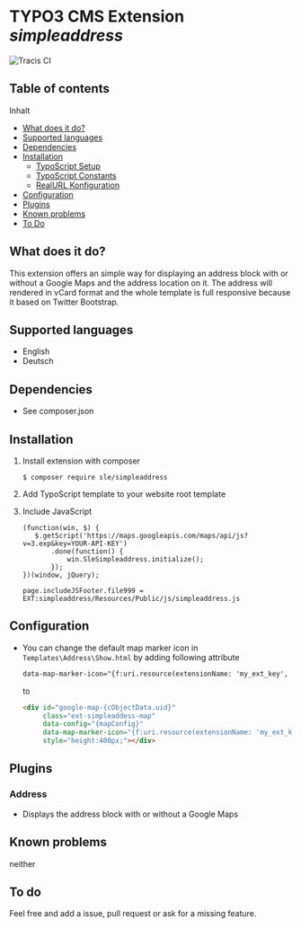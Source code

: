 TYPO3 CMS Extension *simpleaddress*
===================================

![[Tracis CI](https://img.shields.io/)](https://img.shields.io/travis/hirnsturm/typo3-ext-simpleaddress/master.svg)

## Table of contents
Inhalt
* [What does it do?](#what-does-it-do)
* [Supported languages](#supported-languages)
* [Dependencies](#dependencies)
* [Installation](#installation)
    * [TypoScript Setup](#TypoScript-Setup)
    * [TypoScript Constants](#TypoScript-Constants)
    * [RealURL Konfiguration](#RealURL)
* [Configuration](#configuration)
* [Plugins](#plugins)
* [Known problems](#known-problems)
* [To Do](#to-do)

## <a name="what-does-it-do"></a>What does it do?
This extension offers an simple way for displaying an address block with or without a Google Maps and the address location on it. The address will rendered in vCard format and the whole template is full responsive because it based on Twitter Bootstrap.

## <a name="supported-languages"></a>Supported languages
* English
* Deutsch

## <a name="dependencies"></a>Dependencies
* See composer.json

## <a name="installation"></a>Installation
1. Install extension with composer

    ```
    $ composer require sle/simpleaddress
    ```

2. Add TypoScript template to your website root template
3. Include JavaScript

    ```
    (function(win, $) {
       $.getScript('https://maps.googleapis.com/maps/api/js?v=3.exp&key=YOUR-API-KEY')
           .done(function() {
               win.SleSimpleaddress.initialize();
           });
    })(window, jQuery);
    ```

    ```
    page.includeJSFooter.file999 = EXT:simpleaddress/Resources/Public/js/simpleaddress.js
    ```

## <a name="configuration"></a>Configuration

* You can change the default map marker icon in `Templates\Address\Show.html` by adding following attribute

    ```html
    data-map-marker-icon="{f:uri.resource(extensionName: 'my_ext_key', path: 'Icons/my_marker_icon.png', absolute: 1)}"
    ```
    to

    ```html
    <div id="google-map-{cObjectData.uid}"
         class="ext-simpleaddess-map"
         data-config="{mapConfig}"
         data-map-marker-icon="{f:uri.resource(extensionName: 'my_ext_key', path: 'Icons/my_marker_icon.png', absolute: 1)}"
         style="height:400px;"></div>
    ```

## <a name="plugins"></a>Plugins

### <a name="plugins-address"></a>Address
* Displays the address block with or without a Google Maps

## <a name="known-problems"></a>Known problems
neither

## <a name="to-do"></a>To do
Feel free and add a issue, pull request or ask for a missing feature.
